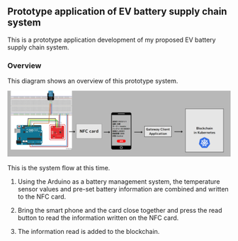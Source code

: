 ## Prototype application of EV battery supply chain system

This is a prototype application development of my proposed EV battery supply chain system.

### Overview

This diagram shows an overview of this prototype system.

![prototype-overview](./readme-image/prototype-overview.png)

This is the system flow at this time.

1. Using the Arduino as a battery management system, the temperature sensor values and pre-set battery information are combined and written to the NFC card.

2. Bring the smart phone and the card close together and press the read button to read the information written on the NFC card.

3. The information read is added to the blockchain.

